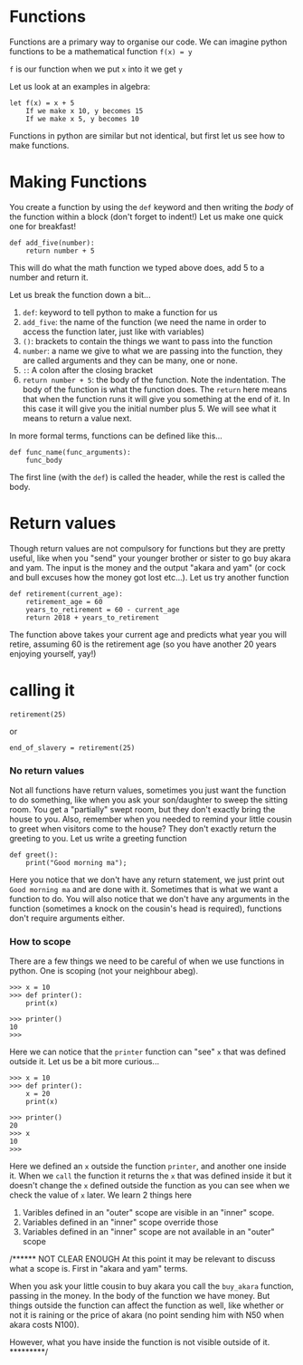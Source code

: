 Functions
=========

Functions are a primary way to organise our code.
We can imagine python functions to be a mathematical function `f(x) = y`

`f` is our function
when we put `x` into it we get `y`

Let us look at an examples in algebra:

```
let f(x) = x + 5
    If we make x 10, y becomes 15
    If we make x 5, y becomes 10
```

Functions in python are similar but not identical, but first let us see how to make functions.

# Making Functions

You create a function by using the `def` keyword and then writing the *body* of the function within a block (don't forget to indent!)
Let us make one quick one for breakfast!

```
def add_five(number):
    return number + 5
```

This will do what the math function we typed above does, add 5 to a number and return it.

Let us break the function down a bit...

1. `def`: keyword to tell python to make a function for us
2. `add_five`: the name of the function (we need the name in order to access the function later, just like with variables)
3. `()`: brackets to contain the things we want to pass into the function
4. `number`: a name we give to what we are passing into the function, they are called arguments and they can be many, one or none.
5. `:`: A colon after the closing bracket
6. `return number + 5`: the body of the function. Note the indentation. The body of the function is what the function does. The `return` here means that when the function runs it will give you something at the end of it. In this case it will give you the initial number plus 5. We will see what it means to return a value next.

In more formal terms, functions can be defined like this...

```
def func_name(func_arguments):
    func_body
```

The first line (with the `def`) is called the header, while the rest is called the body.

# Return values

Though return values are not compulsory for functions but they are pretty useful, like when you "send" your younger brother or sister to go buy akara and yam. The input is the money and the output "akara and yam" (or cock and bull excuses how the money got lost etc...).
Let us try another function

```
def retirement(current_age):
    retirement_age = 60
    years_to_retirement = 60 - current_age
    return 2018 + years_to_retirement
```

The function above takes your current age and predicts what year you will retire, assuming 60 is the retirement age (so you have another 20 years enjoying yourself, yay!)

# calling it

```
retirement(25)
```

or 

```
end_of_slavery = retirement(25)
```

### No return values

Not all functions have return values, sometimes you just want the function to do something, like when you ask your son/daughter to sweep the sitting room. You get a "partially" swept room, but they don't exactly bring the house to you. Also, remember when you needed to remind your little cousin to greet when visitors come to the house? They don't exactly return the greeting to you.
Let us write a greeting function

```
def greet():
    print("Good morning ma");
```

Here you notice that we don't have any return statement, we just print out `Good morning ma` and are done with it. Sometimes that is what we want a function to do. You will also notice that we don't have any arguments in the function (sometimes a knock on the cousin's head is required), functions don't require arguments either.

### How to scope

There are a few things we need to be careful of when we use functions in python. One is scoping (not your neighbour abeg).

```
>>> x = 10
>>> def printer():
    print(x)
    
>>> printer()
10
>>> 
```

Here we can notice that the `printer` function can "see" `x` that was defined outside it.
Let us be a bit more curious...

```
>>> x = 10
>>> def printer():
    x = 20
    print(x)
    
>>> printer()
20
>>> x
10
>>> 
```

Here we defined an `x` outside the function `printer`, and another one inside it.
When we `call` the function it returns the `x` that was defined inside it but it doesn't change the `x` defined outside the function as you can see when we check the value of `x` later.
We learn 2 things here

1. Varibles defined in an "outer" scope are visible in an "inner" scope.
2. Variables defined in an "inner" scope override those
3. Variables defined in an "inner" scope are not available in an "outer" scope

/****** NOT CLEAR ENOUGH
At this point it may be relevant to discuss what a scope is. First in "akara and yam" terms.

When you ask your little cousin to buy akara you call the `buy_akara` function, passing in the money.
In the body of the function we have money. But things outside the function can affect the function as well, like whether or not it is raining or the price of akara (no point sending him with N50 when akara costs N100).

However, what you have inside the function is not visible outside of it.
*********/